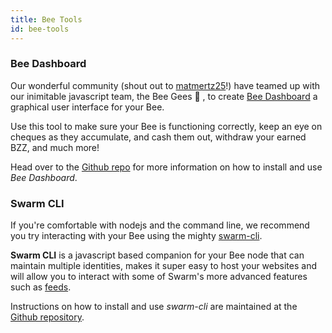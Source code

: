 ```yaml
---
title: Bee Tools
id: bee-tools
---
```


### Bee Dashboard

Our wonderful community (shout out to [matmertz25](https://github.com/matmertz25)!) have teamed up with our inimitable javascript team, the Bee Gees 🕺 , to create [Bee Dashboard](https://github.com/ethersphere/bee-dashboard) a graphical user interface for your Bee.

Use this tool to make sure your Bee is functioning correctly, keep an
eye on cheques as they accumulate, and cash them out, withdraw your
earned BZZ, and much more!

Head over to the [Github repo](https://github.com/ethersphere/bee-dashboard) for more information on how to install and use *Bee Dashboard*.

### Swarm CLI

If you're comfortable with nodejs and the command line, we recommend you try interacting with your Bee using the mighty [swarm-cli](https://github.com/ethersphere/swarm-cli). 

**Swarm CLI** is a javascript based companion for your Bee node that can maintain multiple identities, makes it super easy to host your websites and will allow you to interact with some of Swarm's more advanced features such as [feeds](/docs/dapps-on-swarm/feeds).

Instructions on how to install and use *swarm-cli* are maintained at the [Github repository](https://github.com/ethersphere/bee-dashboard).
